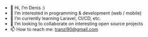 - 👋 Hi, I’m Denis :)
- 👀 I’m interested in programming & development (web / mobile)
- 🌱 I’m currently learning Laravel, CI/CD, etc.
- 💞️ I’m looking to collaborate on interesting open source projects
- 📫 How to reach me: tranzi90@gmail.com

<!---
tranzi90/tranzi90 is a ✨ special ✨ repository because its `README.md` (this file) appears on your GitHub profile.
You can click the Preview link to take a look at your changes.
--->
